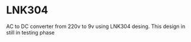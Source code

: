 # LNK304
AC to DC converter from 220v to 9v using LNK304 desing. This design in still in testing phase
